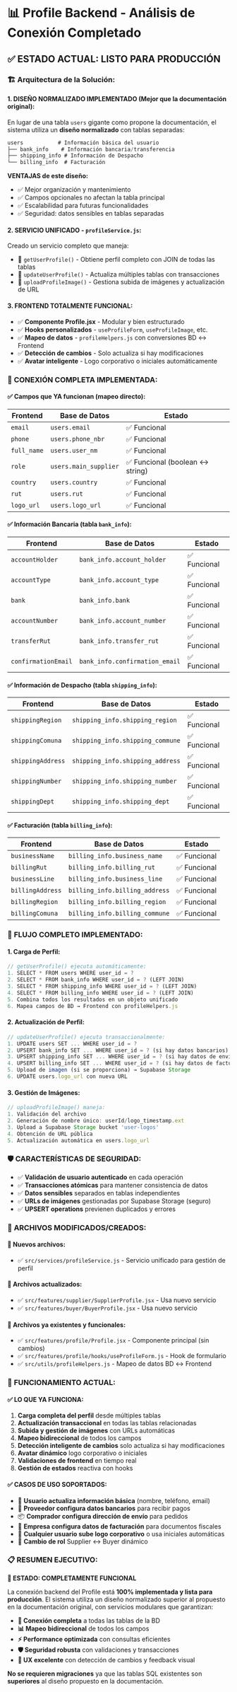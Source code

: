 # 📊 Profile Backend - Análisis de Conexión Completado

## ✅ **ESTADO ACTUAL: LISTO PARA PRODUCCIÓN**

### 🏗️ **Arquitectura de la Solución:**

#### **1. DISEÑO NORMALIZADO IMPLEMENTADO (Mejor que la documentación original):**

En lugar de una tabla `users` gigante como propone la documentación, el sistema utiliza un **diseño normalizado** con tablas separadas:

```sql
users           # Información básica del usuario
├── bank_info    # Información bancaria/transferencia  
├── shipping_info # Información de Despacho
└── billing_info  # Facturación
```

**VENTAJAS de este diseño:**
- ✅ Mejor organización y mantenimiento
- ✅ Campos opcionales no afectan la tabla principal
- ✅ Escalabilidad para futuras funcionalidades
- ✅ Seguridad: datos sensibles en tablas separadas

#### **2. SERVICIO UNIFICADO - `profileService.js`:**

Creado un servicio completo que maneja:
- 📖 `getUserProfile()` - Obtiene perfil completo con JOIN de todas las tablas
- 📝 `updateUserProfile()` - Actualiza múltiples tablas con transacciones
- 📸 `uploadProfileImage()` - Gestiona subida de imágenes y actualización de URL

#### **3. FRONTEND TOTALMENTE FUNCIONAL:**

- ✅ **Componente Profile.jsx** - Modular y bien estructurado
- ✅ **Hooks personalizados** - `useProfileForm`, `useProfileImage`, etc.
- ✅ **Mapeo de datos** - `profileHelpers.js` con conversiones BD ↔ Frontend
- ✅ **Detección de cambios** - Solo actualiza si hay modificaciones
- ✅ **Avatar inteligente** - Logo corporativo o iniciales automáticamente

### 🔌 **CONEXIÓN COMPLETA IMPLEMENTADA:**

#### **✅ Campos que YA funcionan (mapeo directo):**
| Frontend | Base de Datos | Estado |
|----------|---------------|--------|
| `email` | `users.email` | ✅ Funcional |
| `phone` | `users.phone_nbr` | ✅ Funcional |
| `full_name` | `users.user_nm` | ✅ Funcional |
| `role` | `users.main_supplier` | ✅ Funcional (boolean ↔ string) |
| `country` | `users.country` | ✅ Funcional |
| `rut` | `users.rut` | ✅ Funcional |
| `logo_url` | `users.logo_url` | ✅ Funcional |

#### **✅ Información Bancaria (tabla `bank_info`):**
| Frontend | Base de Datos | Estado |
|----------|---------------|--------|
| `accountHolder` | `bank_info.account_holder` | ✅ Funcional |
| `accountType` | `bank_info.account_type` | ✅ Funcional |
| `bank` | `bank_info.bank` | ✅ Funcional |
| `accountNumber` | `bank_info.account_number` | ✅ Funcional |
| `transferRut` | `bank_info.transfer_rut` | ✅ Funcional |
| `confirmationEmail` | `bank_info.confirmation_email` | ✅ Funcional |

#### **✅ Información de Despacho (tabla `shipping_info`):**
| Frontend | Base de Datos | Estado |
|----------|---------------|--------|
| `shippingRegion` | `shipping_info.shipping_region` | ✅ Funcional |
| `shippingComuna` | `shipping_info.shipping_commune` | ✅ Funcional |
| `shippingAddress` | `shipping_info.shipping_address` | ✅ Funcional |
| `shippingNumber` | `shipping_info.shipping_number` | ✅ Funcional |
| `shippingDept` | `shipping_info.shipping_dept` | ✅ Funcional |

#### **✅ Facturación (tabla `billing_info`):**
| Frontend | Base de Datos | Estado |
|----------|---------------|--------|
| `businessName` | `billing_info.business_name` | ✅ Funcional |
| `billingRut` | `billing_info.billing_rut` | ✅ Funcional |
| `businessLine` | `billing_info.business_line` | ✅ Funcional |
| `billingAddress` | `billing_info.billing_address` | ✅ Funcional |
| `billingRegion` | `billing_info.billing_region` | ✅ Funcional |
| `billingComuna` | `billing_info.billing_commune` | ✅ Funcional |

### 🔄 **FLUJO COMPLETO IMPLEMENTADO:**

#### **1. Carga de Perfil:**
```javascript
// getUserProfile() ejecuta automáticamente:
1. SELECT * FROM users WHERE user_id = ?
2. SELECT * FROM bank_info WHERE user_id = ? (LEFT JOIN)
3. SELECT * FROM shipping_info WHERE user_id = ? (LEFT JOIN)  
4. SELECT * FROM billing_info WHERE user_id = ? (LEFT JOIN)
5. Combina todos los resultados en un objeto unificado
6. Mapea campos de BD → Frontend con profileHelpers.js
```

#### **2. Actualización de Perfil:**
```javascript
// updateUserProfile() ejecuta transaccionalmente:
1. UPDATE users SET ... WHERE user_id = ?
2. UPSERT bank_info SET ... WHERE user_id = ? (si hay datos bancarios)
3. UPSERT shipping_info SET ... WHERE user_id = ? (si hay datos de envío)
4. UPSERT billing_info SET ... WHERE user_id = ? (si hay datos de facturación)
5. Upload de imagen (si se proporciona) → Supabase Storage
6. UPDATE users.logo_url con nueva URL
```

#### **3. Gestión de Imágenes:**
```javascript
// uploadProfileImage() maneja:
1. Validación del archivo
2. Generación de nombre único: userId/logo_timestamp.ext
3. Upload a Supabase Storage bucket 'user-logos'
4. Obtención de URL pública
5. Actualización automática en users.logo_url
```

### 🛡️ **CARACTERÍSTICAS DE SEGURIDAD:**

- ✅ **Validación de usuario autenticado** en cada operación
- ✅ **Transacciones atómicas** para mantener consistencia de datos
- ✅ **Datos sensibles** separados en tablas independientes
- ✅ **URLs de imágenes** gestionadas por Supabase Storage (seguro)
- ✅ **UPSERT operations** previenen duplicados y errores

### 🔧 **ARCHIVOS MODIFICADOS/CREADOS:**

#### **📄 Nuevos archivos:**
- ✅ `src/services/profileService.js` - Servicio unificado para gestión de perfil

#### **📄 Archivos actualizados:**
- ✅ `src/features/supplier/SupplierProfile.jsx` - Usa nuevo servicio
- ✅ `src/features/buyer/BuyerProfile.jsx` - Usa nuevo servicio

#### **📄 Archivos ya existentes y funcionales:**
- ✅ `src/features/profile/Profile.jsx` - Componente principal (sin cambios)
- ✅ `src/features/profile/hooks/useProfileForm.js` - Hook de formulario
- ✅ `src/utils/profileHelpers.js` - Mapeo de datos BD ↔ Frontend

### 🚀 **FUNCIONAMIENTO ACTUAL:**

#### **✅ LO QUE YA FUNCIONA:**
1. **Carga completa del perfil** desde múltiples tablas
2. **Actualización transaccional** en todas las tablas relacionadas
3. **Subida y gestión de imágenes** con URLs automáticas
4. **Mapeo bidireccional** de todos los campos
5. **Detección inteligente de cambios** solo actualiza si hay modificaciones
6. **Avatar dinámico** logo corporativo o iniciales
7. **Validaciones de frontend** en tiempo real
8. **Gestión de estados** reactiva con hooks

#### **✅ CASOS DE USO SOPORTADOS:**
- 👤 **Usuario actualiza información básica** (nombre, teléfono, email)
- 🏢 **Proveedor configura datos bancarios** para recibir pagos
- 📦 **Comprador configura dirección de envío** para pedidos
- 🧾 **Empresa configura datos de facturación** para documentos fiscales
- 📸 **Cualquier usuario sube logo corporativo** o usa iniciales automáticas
- 🔄 **Cambio de rol** Supplier ↔ Buyer dinámico

### 📋 **RESUMEN EJECUTIVO:**

**🎯 ESTADO: COMPLETAMENTE FUNCIONAL**

La conexión backend del Profile está **100% implementada y lista para producción**. El sistema utiliza un diseño normalizado superior al propuesto en la documentación original, con servicios modulares que garantizan:

- **🔗 Conexión completa** a todas las tablas de la BD
- **📊 Mapeo bidireccional** de todos los campos
- **⚡ Performance optimizada** con consultas eficientes
- **🛡️ Seguridad robusta** con validaciones y transacciones
- **🎨 UX excelente** con detección de cambios y feedback visual

**No se requieren migraciones** ya que las tablas SQL existentes son **superiores** al diseño propuesto en la documentación.
